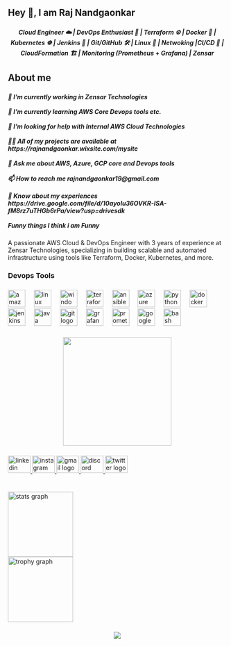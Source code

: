 <h2 align="left">Hey 👋,  I am Raj Nandgaonkar</h2>

###

<h5 align="center">Cloud Engineer ☁️ | DevOps Enthusiast 🚀 | Terraform ⚙️ | Docker 🐳 | Kubernetes ☸️ | Jenkins 🧪 | Git/GitHub 🛠️ | Linux 🐧 | Netwoking |CI/CD 🔄 | CloudFormation 🏗️ | Monitoring (Prometheus + Grafana) | Zensar</h5>

###

<h2 align="left">About me</h2>

###

<h5 align="left">🔭 I’m currently working in Zensar Technologies<br><br>🌱 I’m currently learning AWS Core Devops tools etc.<br><br>🤝 I’m looking for help with Internal AWS Cloud Technologies<br><br>👨‍💻 All of my projects are available at https://rajnandgaonkar.wixsite.com/mysite<br><br>💬 Ask me about AWS, Azure, GCP core and Devops tools<br><br>📫 How to reach me rajnandgaonkar19@gmail.com <br><br>📄 Know about my experiences https://drive.google.com/file/d/10ayolu36OVKR-ISA-fM8rz7uTHGb6rPa/view?usp=drivesdk <br><br>Funny things I think i am Funny</h5>

###

<p align="left">A passionate AWS Cloud & DevOps Engineer with 3 years of experience at Zensar Technologies, specializing in building scalable and automated infrastructure using tools like Terraform, Docker, Kubernetes, and more.</p>

###

<h3 align="left">Devops Tools</h3>

###

<div align="left">
  <img src="https://cdn.jsdelivr.net/gh/devicons/devicon/icons/amazonwebservices/amazonwebservices-line-wordmark.svg" height="40" alt="amazonwebservices logo"  />
  <img width="12" />
  <img src="https://cdn.jsdelivr.net/gh/devicons/devicon/icons/linux/linux-original.svg" height="40" alt="linux logo"  />
  <img width="12" />
  <img src="https://cdn.jsdelivr.net/gh/devicons/devicon/icons/windows8/windows8-original.svg" height="40" alt="windows8 logo"  />
  <img width="12" />
  <img src="https://cdn.jsdelivr.net/gh/devicons/devicon/icons/terraform/terraform-original.svg" height="40" alt="terraform logo"  />
  <img width="12" />
  <img src="https://cdn.jsdelivr.net/gh/devicons/devicon/icons/ansible/ansible-original.svg" height="40" alt="ansible logo"  />
  <img width="12" />
  <img src="https://cdn.jsdelivr.net/gh/devicons/devicon/icons/azure/azure-original.svg" height="40" alt="azure logo"  />
  <img width="12" />
  <img src="https://cdn.jsdelivr.net/gh/devicons/devicon/icons/python/python-original.svg" height="40" alt="python logo"  />
  <img width="12" />
  <img src="https://cdn.jsdelivr.net/gh/devicons/devicon/icons/docker/docker-original.svg" height="40" alt="docker logo"  />
  <img width="12" />
  <img src="https://cdn.simpleicons.org/jenkins/D24939" height="40" alt="jenkins logo"  />
  <img width="12" />
  <img src="https://skillicons.dev/icons?i=java" height="40" alt="java logo"  />
  <img width="12" />
  <img src="https://skillicons.dev/icons?i=git" height="40" alt="git logo"  />
  <img width="12" />
  <img src="https://skillicons.dev/icons?i=grafana" height="40" alt="grafana logo"  />
  <img width="12" />
  <img src="https://skillicons.dev/icons?i=prometheus" height="40" alt="prometheus logo"  />
  <img width="12" />
  <img src="https://cdn.jsdelivr.net/gh/devicons/devicon/icons/googlecloud/googlecloud-original.svg" height="40" alt="googlecloud logo"  />
  <img width="12" />
  <img src="https://cdn.jsdelivr.net/gh/devicons/devicon/icons/bash/bash-original.svg" height="40" alt="bash logo"  />
</div>

###

<div align="center">
  <img height="250" src="https://akumeninc.com/wp-content/uploads/DevSecOps-Animation.gif"  />
</div>

###

<div align="left">
</div>

###

<div align="left">
  <a href="https://www.linkedin.com/in/raj-nandgaonkar1211/" target="_blank">
    <img src="https://raw.githubusercontent.com/maurodesouza/profile-readme-generator/master/src/assets/icons/social/linkedin/default.svg" width="52" height="40" alt="linkedin logo"  />
  </a>
  <a href="raj.x2151" target="_blank">
    <img src="https://raw.githubusercontent.com/maurodesouza/profile-readme-generator/master/src/assets/icons/social/instagram/default.svg" width="52" height="40" alt="instagram logo"  />
  </a>
  <a href="rajnandgaonkar19@gmail.com" target="_blank">
    <img src="https://raw.githubusercontent.com/maurodesouza/profile-readme-generator/master/src/assets/icons/social/gmail/default.svg" width="52" height="40" alt="gmail logo"  />
  </a>
  <a href="raj.x2151" target="_blank">
    <img src="https://raw.githubusercontent.com/maurodesouza/profile-readme-generator/master/src/assets/icons/social/discord/default.svg" width="52" height="40" alt="discord logo"  />
  </a>
  <a href="rajnandgaonkar" target="_blank">
    <img src="https://raw.githubusercontent.com/maurodesouza/profile-readme-generator/master/src/assets/icons/social/twitter/default.svg" width="52" height="40" alt="twitter logo"  />
  </a>
</div>

###

<br clear="both">

<div align="left">
  <img src="https://github-readme-stats.vercel.app/api?username=rajnandgaonkar&hide_title=false&hide_rank=false&show_icons=true&include_all_commits=true&count_private=true&disable_animations=false&theme=dracula&locale=en&hide_border=false&order=1" height="150" alt="stats graph" /> <br>
  <img src="https://github-profile-trophy.vercel.app?username=rajnandgaonkar&column=-1&row=1&margin-w=8&margin-h=8&no-bg=true&no-frame=true&order=4" height="150" alt="trophy graph"  />
</div>

###

<div align="center">
  <img src="https://profile-counter.glitch.me/rajnandgaonkar/count.svg?"  />
</div>

###

